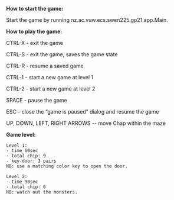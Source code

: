 **How to start the game:**

 Start the game by running nz.ac.vuw.ecs.swen225.gp21.app.Main.

**How to play the game:**

 CTRL-X  - exit the game

 CTRL-S  - exit the game, saves the game state

 CTRL-R  - resume a saved game

 CTRL-1 - start a new game at level 1

 CTRL-2 - start a new game at level 2

 SPACE - pause the game

 ESC - close the “game is paused” dialog and resume the game

 UP, DOWN, LEFT, RIGHT ARROWS -- move Chap within the maze

**Game level:**

    Level 1: 
    - time 60sec
    - total chip: 9
    - key-door: 3 pairs 
    NB: use a matching color key to open the door.

    Level 2:  
    - time 90sec
    - total chip: 6
    NB: watch out the monsters.


